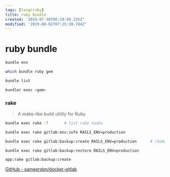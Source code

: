 ```yaml
---
tags: [lang/ruby]
title: ruby bundle
created: '2019-07-30T06:19:49.225Z'
modified: '2019-08-02T07:25:30.784Z'
---
```


# ruby bundle


```sh
bundle env

which bundle ruby gem

bundle list

bundler exec <gem>
```


### rake
> A make-like build utility for Ruby
```sh
bundle exec rake -T       # list rake tasks

bundle exec rake gitlab:env:info RAILS_ENV=production

bundle exec rake gitlab:backup:create RAILS_ENV=production      # /home/git/data/backups/ 

bundle exec rake gitlab:backup:restore RAILS_ENV=production

app:rake gitlab:backup:create
```
[GitHub - sameersbn/docker-gitlab](https://github.com/sameersbn/docker-gitlab/tree/e56b05963e86be76c6d17d9c6068a0d49e1e4306)
